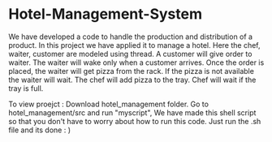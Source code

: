 # Hotel-Management-System
We have developed a code to handle the production and distribution of a product. 
In this project we have applied it to manage a hotel.  Here the chef, waiter, customer are modeled using thread. A customer will give order to waiter. The waiter will wake only when a customer arrives. Once the order is placed, the waiter will get pizza from the rack. If the pizza is not available the waiter will wait. The chef will add pizza to the tray. Chef will wait if the tray is full.

To view proejct : 
Download hotel_management folder.
Go to hotel_management/src and run "myscript", We have made this shell script so that you don't have to  worry about how to run this code.
Just run the .sh file and its done : )
